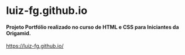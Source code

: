 # luiz-fg.github.io

#### Projeto Portfólio realizado no curso de HTML e CSS para Iniciantes da Origamid.
https://luiz-fg.github.io/
